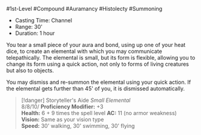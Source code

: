 #1st-Level #Compound #Auramancy #Histolecty #Summoning 

* Casting Time: Channel
* Range: 30'
* Duration: 1 hour

You tear a small piece of your aura and bond, using up one of your heat dice, to create an elemental with which you may communicate telepathically. The elemental is small, but its form is flexible, allowing you to change its form using a quick action, not only to forms of living creatures but also to objects.

You may dismiss and re-summon the elemental using your quick action. If the elemental gets further than 45' of you, it is dismissed automatically.

>[!danger] Storyteller's Aide
>_Small Elemental_  
8/8/10/
**Proficiency Modifier:** +3  
**Health:** 6 + 9 times the spell level
**AC:** 11 (no armor weakness)
**Vision:** Same as your vision type  
**Speed:** 30' walking, 30' swimming, 30' flying
